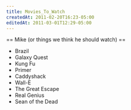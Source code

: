 ```yaml
---
title: Movies_To_Watch
createdAt: 2011-02-20T16:23-05:00
editedAt: 2011-03-01T12:29-05:00
---
```


== Mike (or things we think he should watch) ==
* Brazil
* Galaxy Quest
* Kung Fu
* Primer
* Caddyshack
* Wall-E
* The Great Escape
* Real Genius
* Sean of the Dead


